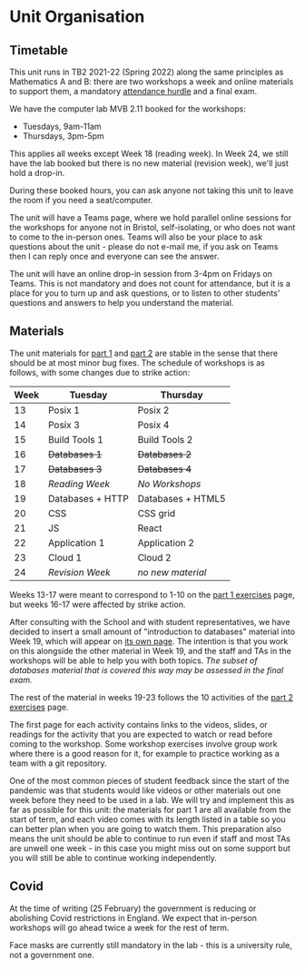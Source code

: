 # Unit Organisation

## Timetable

This unit runs in TB2 2021-22 (Spring 2022) along the same principles as Mathematics A and B: there are two workshops a week and online materials to support them, a mandatory [attendance hurdle](hurdle.md) and a final exam.

We have the computer lab MVB 2.11 booked for the workshops:

  - Tuesdays, 9am-11am
  - Thursdays, 3pm-5pm

This applies all weeks except Week 18 (reading week). In Week 24, we still have the lab booked but there is no new material (revision week), we'll just hold a drop-in. 

During these booked hours, you can ask anyone not taking this unit to leave the room if you need a seat/computer.

The unit will have a Teams page, where we hold parallel online sessions for the workshops for anyone not in Bristol, self-isolating, or who does not want to come to the in-person ones. Teams will also be your place to ask questions about the unit - please do not e-mail me, if you ask on Teams then I can reply once and everyone can see the answer.

The unit will have an online drop-in session from 3-4pm on Fridays on Teams. This is not mandatory and does not count for attendance, but it is a place for you to turn up and ask questions, or to listen to other students' questions and answers to help you understand the material.

## Materials

The unit materials for [part 1](exercises/part1) and [part 2](exercises/part2) are stable in the sense that there should be at most minor bug fixes. The schedule of workshops is as follows, with some changes due to strike action:

| Week | Tuesday | Thursday |
|------|---------|----------|
| 13   | Posix 1 | Posix 2  |
| 14   | Posix 3 | Posix 4  |
| 15   | Build Tools 1 | Build Tools 2 |
| 16   | ~~Databases 1~~ | ~~Databases 2~~ |
| 17   | ~~Databases 3~~ | ~~Databases 4~~ |
| 18   | _Reading Week_ | _No Workshops_ |
| 19   | Databases + HTTP    | Databases + HTML5    |
| 20   | CSS     | CSS grid |
| 21   | JS      | React    |
| 22   | Application 1 | Application 2 |
| 23   | Cloud 1 | Cloud 2  |
| 24   | _Revision Week_ | _no new material_ |

Weeks 13-17 were meant to correspond to 1-10 on the [part 1 exercises](exercises/part1) page, but weeks 16-17 were affected by strike action.

After consulting with the School and with student representatives, we have decided to insert a small amount of "introduction to databases" material into Week 19, which will appear on [its own page](databases.md). The intention is that you work on this alongside the other material in Week 19, and the staff and TAs in the workshops will be able to help you with both topics. _The subset of databases material that is covered this way may be assessed in the final exam._

The rest of the material in weeks 19-23 follows the 10 activities of the [part 2 exercises](exercises/part2) page.

The first page for each activity contains links to the videos, slides, or readings for the activity that you are expected to watch or read before coming to the workshop. Some workshop exercises involve group work where there is a good reason for it, for example to practice working as a team with a git repository.

One of the most common pieces of student feedback since the start of the pandemic was that students would like videos or other materials out one week before they need to be used in a lab. We will try and implement this as far as possible for this unit: the materials for part 1 are all available from the start of term, and each video comes with its length listed in a table so you can better plan when you are going to watch them. This preparation also means the unit should be able to continue to run even if staff and most TAs are unwell one week - in this case you might miss out on some support but you will still be able to continue working independently.

## Covid

At the time of writing (25 February) the government is reducing or abolishing Covid restrictions in England. We expect that in-person workshops will go ahead twice a week for the rest of term.

Face masks are currently still mandatory in the lab - this is a university rule, not a government one.
